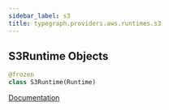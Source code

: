 ```yaml
---
sidebar_label: s3
title: typegraph.providers.aws.runtimes.s3
---
```


## S3Runtime Objects

```python
@frozen
class S3Runtime(Runtime)
```

[Documentation](https://metatype.dev/docs/reference/runtimes/s3)
